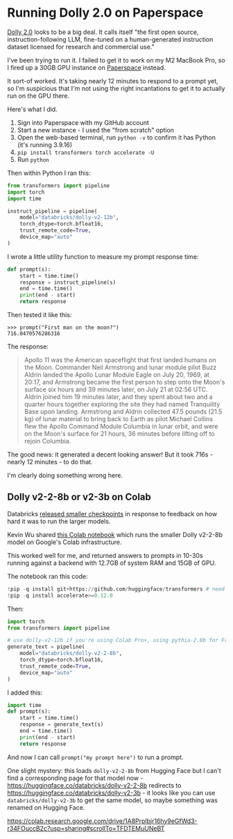 # Running Dolly 2.0 on Paperspace

[Dolly 2.0](https://www.databricks.com/blog/2023/04/12/dolly-first-open-commercially-viable-instruction-tuned-llm) looks to be a big deal. It calls itself "the first open source, instruction-following LLM, fine-tuned on a human-generated instruction dataset licensed for research and commercial use."

I've been trying to run it. I failed to get it to work on my M2 MacBook Pro, so I fired up a 30GB GPU instance on [Paperspace](https://paperspace.com/) instead.

It sort-of worked. It's taking nearly 12 minutes to respond to a prompt yet, so I'm suspicious that I'm not using the right incantations to get it to actually run on the GPU there.

Here's what I did.

1. Sign into Paperspace with my GitHub account
2. Start a new instance - I used the "from scratch" option
3. Open the web-based terminal, run `python -v` to confirm it has Python (it's running 3.9.16)
4. `pip install transformers torch accelerate -U`
5. Run `python`

Then within Python I ran this:

```python
from transformers import pipeline
import torch
import time

instruct_pipeline = pipeline(
    model="databricks/dolly-v2-12b",
    torch_dtype=torch.bfloat16,
    trust_remote_code=True,
    device_map="auto"
)
```
I wrote a little utility function to measure my prompt response time:

```python
def prompt(s):
    start = time.time()
    response = instruct_pipeline(s)     
    end = time.time()
    print(end - start)
    return response
```
Then tested it like this:
```pycon
>>> prompt("First man on the moon?")
716.0470576286316
```
The response:

> Apollo 11 was the American spaceflight that first landed humans on the Moon. Commander Neil Armstrong and lunar module pilot Buzz Aldrin landed the Apollo Lunar Module Eagle on July 20, 1969, at 20:17,  and Armstrong became the first person to step onto the Moon's surface six hours and 39 minutes later, on July 21 at 02:56 UTC. Aldrin joined him 19 minutes later, and they spent about two and a quarter hours together exploring the site they had named Tranquility Base upon landing. Armstrong and Aldrin collected 47.5 pounds (21.5 kg) of lunar material to bring back to Earth as pilot Michael Collins flew the Apollo Command Module Columbia in lunar orbit, and were on the Moon's surface for 21 hours, 36 minutes before lifting off to rejoin Columbia.

The good news: it generated a decent looking answer! But it took 716s - nearly 12 minutes - to do that.

I'm clearly doing something wrong here.

## Dolly v2-2-8b or v2-3b on Colab

Databricks [released smaller checkpoints](https://twitter.com/vagabondjack/status/1646532406198026240) in response to feedback on how hard it was to run the larger models.

Kevin Wu shared [this Colab notebook](https://colab.research.google.com/drive/1A8Prplbjr16hy9eGfWd3-r34FOuccB2c?usp=sharing#scrollTo=TFDTEMuUNeBT) which runs the smaller Dolly v2-2-8b model on Google's Colab infrastructure.

This worked well for me, and returned answers to prompts in 10-30s running against a backend with 12.7GB of system RAM and 15GB of GPU.

The notebook ran this code:

```python
!pip -q install git+https://github.com/huggingface/transformers # need to install from github
!pip -q install accelerate>=0.12.0
```
Then:
```python
import torch
from transformers import pipeline

# use dolly-v2-12b if you're using Colab Pro+, using pythia-2.8b for Free Colab
generate_text = pipeline(
    model="databricks/dolly-v2-2-8b", 
    torch_dtype=torch.bfloat16, 
    trust_remote_code=True,
    device_map="auto"
)
```
I added this:
```python
import time
def prompt(s):
    start = time.time()
    response = generate_text(s)     
    end = time.time()
    print(end - start)
    return response
```
And now I can call `prompt("my prompt here")` to run a prompt.

One slight mystery: this loads `dolly-v2-2-8b` from Hugging Face but I can't find a corresponding page for that model now - https://huggingface.co/databricks/dolly-v2-2-8b redirects to https://huggingface.co/databricks/dolly-v2-3b - it looks like you can use `databricks/dolly-v2-3b` to get the same model, so maybe something was renamed on Hugging Face.



https://colab.research.google.com/drive/1A8Prplbjr16hy9eGfWd3-r34FOuccB2c?usp=sharing#scrollTo=TFDTEMuUNeBT
